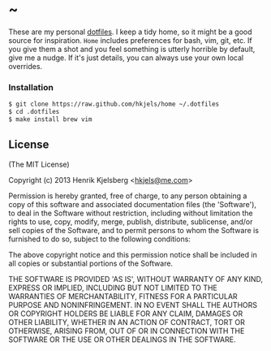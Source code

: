 
# ~

These are my personal [dotfiles](http://dotfiles.github.io/). I keep a tidy
home, so it might be a good source for inspiration. `Home` includes
preferences for bash, vim, git, etc. If you give them a shot and you
feel something is utterly horrible by default, give me a nudge. If
it's just details, you can always use your own local overrides.


### Installation

```bash
$ git clone https://raw.github.com/hkjels/home ~/.dotfiles
$ cd .dotfiles
$ make install brew vim
```


## License

(The MIT License)

Copyright (c) 2013 Henrik Kjelsberg &lt;hkjels@me.com&gt;

Permission is hereby granted, free of charge, to any person obtaining
a copy of this software and associated documentation files (the
'Software'), to deal in the Software without restriction, including
without limitation the rights to use, copy, modify, merge, publish,
distribute, sublicense, and/or sell copies of the Software, and to
permit persons to whom the Software is furnished to do so, subject to
the following conditions:

The above copyright notice and this permission notice shall be
included in all copies or substantial portions of the Software.

THE SOFTWARE IS PROVIDED 'AS IS', WITHOUT WARRANTY OF ANY KIND,
EXPRESS OR IMPLIED, INCLUDING BUT NOT LIMITED TO THE WARRANTIES OF
MERCHANTABILITY, FITNESS FOR A PARTICULAR PURPOSE AND NONINFRINGEMENT.
IN NO EVENT SHALL THE AUTHORS OR COPYRIGHT HOLDERS BE LIABLE FOR ANY
CLAIM, DAMAGES OR OTHER LIABILITY, WHETHER IN AN ACTION OF CONTRACT,
TORT OR OTHERWISE, ARISING FROM, OUT OF OR IN CONNECTION WITH THE
SOFTWARE OR THE USE OR OTHER DEALINGS IN THE SOFTWARE.

